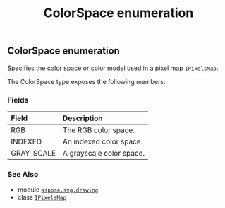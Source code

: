 ﻿---
title: ColorSpace enumeration
second_title: Aspose.SVG for Python via .NET API References
description: 
type: docs
weight: 320
url: /python-net/aspose.svg.drawing/colorspace/
is_root: false
---

## ColorSpace enumeration

Specifies the color space or color model used in a pixel map [`IPixelsMap`](/svg/python-net/aspose.svg.drawing/ipixelsmap).



The ColorSpace type exposes the following members:

### Fields
| Field | Description |
| :- | :- |
| RGB | The RGB color space. |
| INDEXED | An indexed color space. |
| GRAY_SCALE | A grayscale color space. |



### See Also
* module [`aspose.svg.drawing`](..)
* class [`IPixelsMap`](/svg/python-net/aspose.svg.drawing/ipixelsmap)
